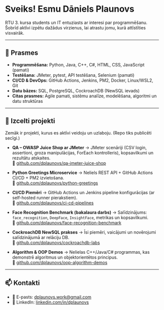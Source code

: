 # Sveiks! Esmu Dāniels Plaunovs
RTU 3. kursa students un IT entuziasts ar interesi par programmēšanu. Šobrīd aktīvi izpētu dažādus virzienus, lai atrastu jomu, kurā attīstīties visvairāk.

---

## 🧰 Prasmes
- **Programmēšana:** Python, Java, C++, C#, HTML, CSS, JavaScript (pamati)  
- **Testēšana:** JMeter, pytest, API testēšana, Selenium (pamati)  
- **CI/CD & DevOps:** GitHub Actions, Jenkins, PM2, Docker, Linux/WSL2, Git  
- **Datu bāzes:** SQL, PostgreSQL, CockroachDB (NewSQL ievads)  
- **Citas prasmes:** Agile pamati, sistēmu analīze, modelēšana, algoritmi un datu struktūras  

---

## 🌟 Izcelti projekti
Zemāk ir projekti, kurus es aktīvi veidoju un uzlaboju. (Repo tiks publicēti secīgi.)

- **QA – OWASP Juice Shop ar JMeter** → JMeter scenāriji (CSV login, assertioni, groza manipulācijas, ForEach kontrolleris), kopsavilkumi un rezultātu atskaites.  
  🔗 [github.com/dplaunovs/qa-jmeter-juice-shop](https://github.com/dplaunovs/qa-jmeter-juice-shop)

- **Python Greetings Microservice** → Neliels REST API + GitHub Actions CI/CD + PM2 izvietošana.  
  🔗 [github.com/dplaunovs/python-greetings](https://github.com/dplaunovs/python-greetings)

- **CI/CD Piemēri** → GitHub Actions un Jenkins pipeline konfigurācijas (ar self-hosted runner pierakstiem).  
  🔗 [github.com/dplaunovs/ci-cd-pipelines](https://github.com/dplaunovs/ci-cd-pipelines)

- **Face Recognition Benchmark (bakalaura darbs)** → Salīdzinājums: `face_recognition`, `DeepFace`, `InsightFace`, metrikas un kopsavilkumi.  
  🔗 [github.com/dplaunovs/face-recognition-benchmark](https://github.com/dplaunovs/face-recognition-benchmark)

- **CockroachDB NewSQL prakses** → Īsi piemēri, vaicājumi un novērojumi salīdzinājumā ar relāciju DB.  
  🔗 [github.com/dplaunovs/cockroachdb-labs](https://github.com/dplaunovs/cockroachdb-labs)

- **Algorithm & OOP Demos** → Nelielas C++/Java/C# programmas, kas demonstrē algoritmus un objektorientētos principus.  
  🔗 [github.com/dplaunovs/oop-algorithm-demos](https://github.com/dplaunovs/oop-algorithm-demos)

---

## 📫 Kontakti
- 📧 E-pasts: [dplaunovs.work@gmail.com](mailto:dplaunovs.work@gmail.com)  
- 💼 LinkedIn: [linkedin.com/in/dplaunovs](https://www.linkedin.com/in/dplaunovs)
